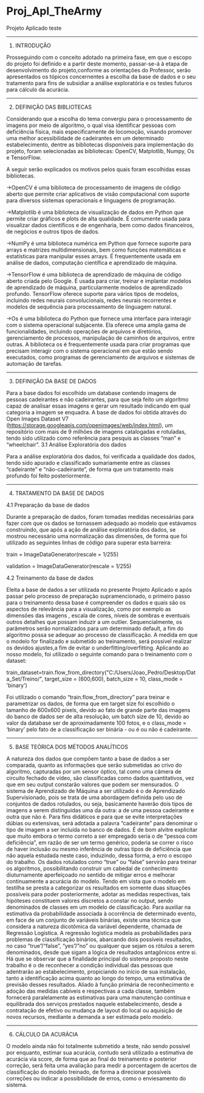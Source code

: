 # Proj_Apl_TheArmy
Projeto Aplicado teste

-------------
1. INTRODUÇÃO 

Prosseguindo com o conceito adotado na primeira fase, em que o escopo do projeto foi definido e a partir deste momento, passar-se-á à etapa de desenvolvimento
do projeto,conforme as orientações do Professor, serão apresentados os tópicos concernentes a escolha da base de dados e o seu tratamento para fins de subsidiar a análise 
exploratória e os testes futuros para cálculo da acurácia.

-----------------------------
2. DEFINIÇÃO  DAS BIBLIOTECAS 

Considerando que a escolha do tema convergiu para o processamento de imagens por meio de algoritmo, o qual visa identificar pessoas com deficiência física,
mais especificamente de locomoção, visando promover uma melhor acessibilidade de cadeirantes em um determinado estabelecimento, dentre as bibliotecas disponíveis
para implementação do projeto, foram selecionadas as bibliotecas: OpenCV, Matplotlib, Numpy, Os e TensorFlow. 

A seguir serão explicados os motivos pelos quais foram escolhidas essas bibliotecas.

->OpenCV é uma  biblioteca de processamento de imagens de código aberto que permite criar aplicativos de visão computacional com suporte para diversos 
sistemas operacionais e linguagens de programação.

->Matplotlib é uma biblioteca de visualização de dados em Python que permite criar gráficos e plots de alta qualidade. É comumente usada para visualizar
dados científicos e de engenharia, bem como dados financeiros, de negócios e outros tipos de dados.

->NumPy é uma biblioteca numérica em Python que fornece suporte para arrays e matrizes multidimensionais, bem como funções matemáticas e estatísticas para 
manipular esses arrays. É frequentemente usada em análise de dados, computação científica e aprendizado de máquina.

->TensorFlow é uma biblioteca de aprendizado de máquina de código aberto criada pelo Google. É usada para criar, treinar e implantar modelos de aprendizado 
de máquina, particularmente modelos de aprendizado profundo. TensorFlow oferece suporte para vários tipos de modelos, incluindo redes neurais convolucionais,
redes neurais recorrentes e modelos de sequência para processamento de linguagem natural.

->Os é uma biblioteca do Python que fornece uma interface para interagir com o sistema operacional subjacente. Ela oferece uma ampla gama de funcionalidades,
incluindo operações de arquivos e diretórios, gerenciamento de processos, manipulação de caminhos de arquivos, entre outras. A biblioteca os é frequentemente 
usada para criar programas que precisam interagir com o sistema operacional em que estão sendo executados, como programas de gerenciamento de arquivos e sistemas 
de automação de tarefas.

-----------------
3. DEFINIÇÃO DA BASE DE DADOS

Para a base dados foi escolhido um database contendo imagens de pessoas cadeirantes e não cadeirantes, para que seja feito um algoritmo capaz de analisar essas imagens e gerar um resultado indicando em qual categoria a imagem se enquadra.
A base de dados foi obtida através do Open Images Dataset V7 (https://storage.googleapis.com/openimages/web/index.html), um repositório com mais de 9 milhões de imagens catalogadas e rotuladas, tendo sido utilizado como referência para pesquis as classes “man” e “wheelchair”.
3.1 Análise Exploratória  dos dados

Para a análise exploratória dos dados, foi verificada a qualidade dos dados, tendo sido apurado e classificado sumariamente entre as classes “cadeirante” e “não-cadeirante”, de forma que um tratamento mais profundo foi feito posteriormente.

----------------------------
4. TRATAMENTO DA BASE DE DADOS

4.1 Preparação da base de dados

Durante a preparação de dados, foram tomadas medidas necessárias para fazer com que os dados se tornassem adequado ao modelo que estávamos construindo, que após a ação de análise exploratória dos dados, se mostrou necessário uma normalização das dimensões, de forma que foi utilizado as seguintes linhas de código para superar esta barreira:

train = ImageDataGenerator(rescale = 1/255)

validation = ImageDataGenerator(rescale = 1/255)


4.2 Treinamento da base de dados

Eleita a base de dados a ser utilizada no presente Projeto Aplicado e após passar pelo processo de preparação supramencionado, o primeiro passo para o treinamento dessa base é compreender os dados e quais são os aspectos de relevância para a visualização, como por exemplo as dimensões das imagens , escala de cores, níveis de sombras e eventuais outros detalhes que possam induzir a um outlier.
Sequencialmente, os parâmetros serão normalizados para um determinado default, a fim do algoritmo possa se adequar ao processo de classificação. 
A medida em que o modelo for finalizado e submetido ao treinamento, será possível realizar os devidos ajustes,a  fim de evitar o underfitting/overfitting.
Aplicando ao nosso modelo, foi utilizado o seguinte comando para o treinamento com o dataset:


train_dataset=train.flow_from_directory("C:/Users/Joao_Pedro/Desktop/Data_Set/Treino/",
                                         			target_size = (600,600),
                                         			batch_size = 10,
                                         			class_mode = 'binary')


Foi utilizado o comando “train.flow_from_directory” para treinar e parametrizar os dados, de forma que em target size foi escolhido o tamanho de 600x600 pixels, devido ao fato de grande parte das imagens do banco de dados ser de alta resolução, um batch size de 10, devido ao valor da database ser de aproximadamente 100 fotos, e o class_mode = ‘binary’ pelo fato de a classificação ser binária - ou é ou não é cadeirante.

------------------------
5. BASE TEÓRICA DOS MÉTODOS ANALÍTICOS

A natureza dos dados que compõem tanto a base de dados a ser comparada, quanto as informações que serão submetidas ao crivo do algoritmo, capturadas por um sensor óptico, tal como uma câmera de circuito fechado de vídeo, são classificadas como dados quantitativos, vez que em seu output constarão valores que podem ser mensurados.
O sistema de Aprendizado de Máquina a ser utilizado é o de Aprendizado Supervisionado, pois se trata de uma abordagem definida pelo uso de conjuntos de dados rotulados, ou seja, basicamente haverão dois tipos de imagens a serem distinguidas uma da outra: a de uma pessoa cadeirante e outra que não é.
Para fins didáticos e para que se evite interpretações dúbias ou extensivas, será adotada a palavra “cadeirante” para denominar o tipo de imagem a ser incluída no banco de dados.
É de bom alvitre explicitar que muito embora o termo correto a ser empregado seria o de “pessoa com deficiência”, em razão de ser um termo genérico, poderia se correr o risco de haver inclusão ou mesmo inferência de outras tipos de deficiência que não aquela estudada neste caso, induzindo, dessa forma, a erro o escopo do trabalho.
Os dados rotulados como “true” ou “false” servirão para treinar os algoritmos, possibilitando construir um cabedal de conhecimento diuturnamente aperfeiçoado no sentido de mitigar erros e melhorar continuamente a acurácia do modelo.
Tendo em vista que o modelo em testilha se presta a categorizar os resultados em somente duas situações possíveis para poder posteriormente, adotar as medidas respectivas, tais hipóteses constituem valores discretos a constar no output, sendo denominados de classes em um modelo de classificação.
Para auxiliar na estimativa da probabilidade associada à ocorrência de determinado evento, em face de  um conjunto de variáveis binárias, existe uma técnica que considera a natureza dicotômica da variável dependente, chamada de Regressão Logística.
A regressão logística modela as probabilidades para problemas de classificação binários, abarcando dois possíveis resultados, no caso “true”/“false”, “yes”/”no” ou qualquer que sejam os rótulos a serem denominados, desde que sigam a lógica de resultados antagônicos entre si.  
Há que se observar que a finalidade principal do sistema proposto neste trabalho é o de reconhecer a condição individual das pessoas que adentrarão ao estabelecimento, propiciando no início de sua instalação, tanto a identificação acima quanto ao longo do tempo, uma estimativa de previsão desses resultados.
Aliado à função primária de reconhecimento e adoção das medidas cabíveis e respectivas a cada classe, também fornecerá paralelamente as estimativas para uma manutenção contínua e equilibrada dos serviços prestados naquele estabelecimento, desde a contratação de efetivo ou mudança de layout do local ou aquisição de novos recursos, mediante a demanda a ser estimada pelo modelo.   

---------------------------------
6. CÁLCULO DA ACURÁCIA

O modelo ainda não foi totalmente submetido a teste, não sendo possível por enquanto, estimar sua acurácia, contudo  será utilizado a estimativa de acurácia via score, de forma que ao final do treinamento e posterior correção, será feita uma avaliação para medir a porcentagem de acertos de classificação do modelo treinado, de forma a direcionar possíveis correções ou indicar a possibilidade de erros, como o enviesamento do sistema.
